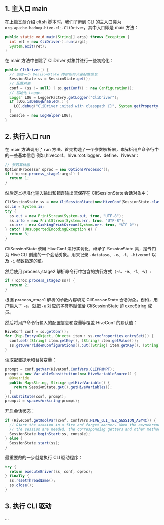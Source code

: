 
## 1. 主入口 main

在上篇文章介绍 cli.sh 脚本时，我们了解到 CLI 的主入口类为 `org.apache.hadoop.hive.cli.CliDriver`，其中入口即是 main 方法：
```java
public static void main(String[] args) throws Exception {
  int ret = new CliDriver().run(args);
  System.exit(ret);
}
```
在 main 方法中创建了 CliDriver 对象并进行一些初始化：
```java
public CliDriver() {
  // 创建一个 SessionState 内部保存大量配置信息
  SessionState ss = SessionState.get();
  // 配置对象
  conf = (ss != null) ? ss.getConf() : new Configuration();
  // 初始化 Logger
  Logger LOG = LoggerFactory.getLogger("CliDriver");
  if (LOG.isDebugEnabled()) {
    LOG.debug("CliDriver inited with classpath {}", System.getProperty("java.class.path"));
  }
  console = new LogHelper(LOG);
}
```

## 2. 执行入口 run

在 main 方法调用了 run 方法。首先构造了一个参数解析器，来解析用户命令行中的一些基本信息 例如,hiveconf、hive.root.logger、define、hivevar：
```java
// 参数解析器
OptionsProcessor oproc = new OptionsProcessor();
if (!oproc.process_stage1(args)) {
  return 1;
}
```
然后定义标准化输入输出和错误输出流保存在 CliSessionState 会话对象中：
```java
CliSessionState ss = new CliSessionState(new HiveConf(SessionState.class));
ss.in = System.in;
try {
  ss.out = new PrintStream(System.out, true, "UTF-8");
  ss.info = new PrintStream(System.err, true, "UTF-8");
  ss.err = new CachingPrintStream(System.err, true, "UTF-8");
} catch (UnsupportedEncodingException e) {
  return 3;
}
```
CliSessionState 使用 HiveConf 进行实例化，继承了 SessionState 类，是专门为 Hive CLI 创建的一个会话对象。用来记录 `-database`、`-e`、`-f`、`-hiveconf` 以及 `-i` 参数指定的值。

然后使用 process_stage2 解析命令行中包含的执行方式（-s、-e、-f、-v）:
```java
if (!oproc.process_stage2(ss)) {
  return 2;
}
```
根据 process_stage1 解析的参数内容填充 CliSessionState 会话对象。例如，用户输入了 `-e`，就把 `-e` 对应的字符串赋值给 CliSessionState 的 execString 成员。

然后将用户命令行输入的配置信息和变量等覆盖 HiveConf 的默认值：
```java
HiveConf conf = ss.getConf();
for (Map.Entry<Object, Object> item : ss.cmdProperties.entrySet()) {
  conf.set((String) item.getKey(), (String) item.getValue());
  ss.getOverriddenConfigurations().put((String) item.getKey(), (String) item.getValue());
}
```
读取配置提示和替换变量：
```java
prompt = conf.getVar(HiveConf.ConfVars.CLIPROMPT);
prompt = new VariableSubstitution(new HiveVariableSource() {
  @Override
  public Map<String, String> getHiveVariable() {
    return SessionState.get().getHiveVariables();
  }
}).substitute(conf, prompt);
prompt2 = spacesForString(prompt);
```
开启会话状态：
```java
if (HiveConf.getBoolVar(conf, ConfVars.HIVE_CLI_TEZ_SESSION_ASYNC)) {
  // Start the session in a fire-and-forget manner. When the asynchronously initialized parts of
  // the session are needed, the corresponding getters and other methods will wait as needed.
  SessionState.beginStart(ss, console);
} else {
  SessionState.start(ss);
}
```
最重要的的一步就是执行 CLI 驱动程序：
```java
try {
  return executeDriver(ss, conf, oproc);
} finally {
  ss.resetThreadName();
  ss.close();
}
```

## 3. 执行 CLI 驱动






...
